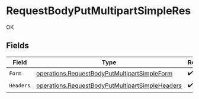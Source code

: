 # RequestBodyPutMultipartSimpleRes

OK


## Fields

| Field                                                                                                                     | Type                                                                                                                      | Required                                                                                                                  | Description                                                                                                               |
| ------------------------------------------------------------------------------------------------------------------------- | ------------------------------------------------------------------------------------------------------------------------- | ------------------------------------------------------------------------------------------------------------------------- | ------------------------------------------------------------------------------------------------------------------------- |
| `Form`                                                                                                                    | [operations.RequestBodyPutMultipartSimpleForm](../../../pkg/models/operations/requestbodyputmultipartsimpleform.md)       | :heavy_check_mark:                                                                                                        | N/A                                                                                                                       |
| `Headers`                                                                                                                 | [operations.RequestBodyPutMultipartSimpleHeaders](../../../pkg/models/operations/requestbodyputmultipartsimpleheaders.md) | :heavy_check_mark:                                                                                                        | N/A                                                                                                                       |